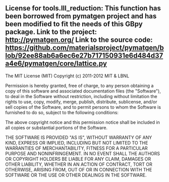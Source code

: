 License for tools.lll_reduction: This function has been borrowed from pymatgen project and has been modified to fit the needs of this GBpy package.
Link to the project:
        http://pymatgen.org/
Link to the source code:
        https://github.com/materialsproject/pymatgen/blob/92ee88ab6a6ec6e27b717150931e6d484d37a4e6/pymatgen/core/lattice.py
----------------
The MIT License (MIT) Copyright (c) 2011-2012 MIT & LBNL

Permission is hereby granted, free of charge, to any person obtaining a copy of this software and associated documentation files (the "Software"), to deal in the Software without restriction, including without limitation the rights to use, copy, modify, merge, publish, distribute, sublicense, and/or sell copies of the Software, and to permit persons to whom the Software is furnished to do so, subject to the following conditions:

The above copyright notice and this permission notice shall be included in all copies or substantial portions of the Software.

THE SOFTWARE IS PROVIDED "AS IS", WITHOUT WARRANTY OF ANY KIND, EXPRESS OR IMPLIED, INCLUDING BUT NOT LIMITED TO THE WARRANTIES OF MERCHANTABILITY, FITNESS FOR A PARTICULAR PURPOSE AND NONINFRINGEMENT. IN NO EVENT SHALL THE AUTHORS OR COPYRIGHT HOLDERS BE LIABLE FOR ANY CLAIM, DAMAGES OR OTHER LIABILITY, WHETHER IN AN ACTION OF CONTRACT, TORT OR OTHERWISE, ARISING FROM, OUT OF OR IN CONNECTION WITH THE SOFTWARE OR THE USE OR OTHER DEALINGS IN THE SOFTWARE.
